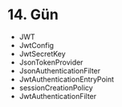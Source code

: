 # 14. Gün 
- JWT
- JwtConfig
- JwtSecretKey
- JsonTokenProvider
- JsonAuthenticationFilter
- JwtAuthenticationEntryPoint
- sessionCreationPolicy
- JwtAuthenticationFilter